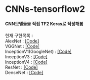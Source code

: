 <h1>
CNNs-tensorflow2
</h1>

<h4>
CNN모델들을 직접 TF2 Keras로 작성해봄
</h4> 

현재 구현목록 :  
AlexNet : [[Code]](https://github.com/dslisleedh/CNNs-tensorflow2/blob/main/1AlexNet/Alexnet.ipynb)  
VGGNet  : [[Code]](https://github.com/dslisleedh/CNNs-tensorflow2/tree/main/2VGGNet)  
InceptionV1(GoogleNet) : [[Code]](https://github.com/dslisleedh/CNNs-tensorflow2/blob/main/3Inception/InceptionV1(GoogleNet).ipynb)  
InceptionV3 : [[Code]](https://github.com/dslisleedh/CNNs-tensorflow2/blob/main/3Inception/InceptionV3.ipynb)  
InceptionV4 : [[Code]](https://github.com/dslisleedh/CNNs-tensorflow2/blob/main/3Inception/InceptionV4.ipynb)  
ResNet : [[Code]](https://github.com/dslisleedh/CNNs-tensorflow2/blob/main/4ResNet/ResNet.ipynb)  
DenseNet : [[Code]](https://github.com/dslisleedh/CNNs-tensorflow2/blob/main/5DenseNet/DenseNet.ipynb)  
